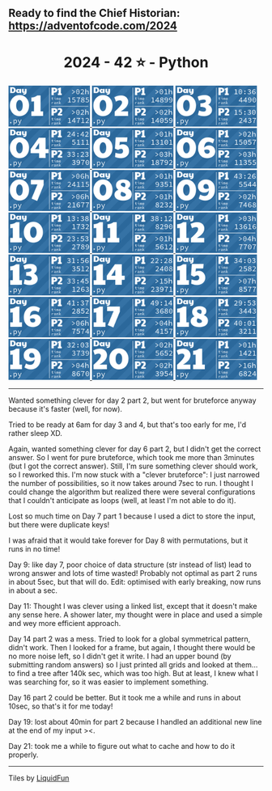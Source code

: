 ## Ready to find the Chief Historian: https://adventofcode.com/2024

<!-- AOC TILES BEGIN -->
<h1 align="center">
  2024 - 42 ⭐ - Python
</h1>
<a href="day_01.py">
  <img src=".aoc_tiles/tiles/2024/01.png" width="161px">
</a>
<a href="day_02.py">
  <img src=".aoc_tiles/tiles/2024/02.png" width="161px">
</a>
<a href="day_03.py">
  <img src=".aoc_tiles/tiles/2024/03.png" width="161px">
</a>
<a href="day_04.py">
  <img src=".aoc_tiles/tiles/2024/04.png" width="161px">
</a>
<a href="day_05.py">
  <img src=".aoc_tiles/tiles/2024/05.png" width="161px">
</a>
<a href="day_06.py">
  <img src=".aoc_tiles/tiles/2024/06.png" width="161px">
</a>
<a href="day_07.py">
  <img src=".aoc_tiles/tiles/2024/07.png" width="161px">
</a>
<a href="day_08.py">
  <img src=".aoc_tiles/tiles/2024/08.png" width="161px">
</a>
<a href="day_09.py">
  <img src=".aoc_tiles/tiles/2024/09.png" width="161px">
</a>
<a href="day_10.py">
  <img src=".aoc_tiles/tiles/2024/10.png" width="161px">
</a>
<a href="day_11.py">
  <img src=".aoc_tiles/tiles/2024/11.png" width="161px">
</a>
<a href="day_12.py">
  <img src=".aoc_tiles/tiles/2024/12.png" width="161px">
</a>
<a href="day_13.py">
  <img src=".aoc_tiles/tiles/2024/13.png" width="161px">
</a>
<a href="day_14.py">
  <img src=".aoc_tiles/tiles/2024/14.png" width="161px">
</a>
<a href="day_15.py">
  <img src=".aoc_tiles/tiles/2024/15.png" width="161px">
</a>
<a href="day_16.py">
  <img src=".aoc_tiles/tiles/2024/16.png" width="161px">
</a>
<a href="day_17.py">
  <img src=".aoc_tiles/tiles/2024/17.png" width="161px">
</a>
<a href="day_18.py">
  <img src=".aoc_tiles/tiles/2024/18.png" width="161px">
</a>
<a href="day_19.py">
  <img src=".aoc_tiles/tiles/2024/19.png" width="161px">
</a>
<a href="day_20.py">
  <img src=".aoc_tiles/tiles/2024/20.png" width="161px">
</a>
<a href="day_21.py">
  <img src=".aoc_tiles/tiles/2024/21.png" width="161px">
</a>
<!-- AOC TILES END -->

<hr>

Wanted something clever for day 2 part 2, but went for bruteforce anyway because it's faster (well, for now).

Tried to be ready at 6am for day 3 and 4, but that's too early for me, I'd rather sleep XD.

Again, wanted something clever for day 6 part 2, but I didn't get the correct answer. So I went for pure bruteforce, which took me more than 3minutes (but I got the correct answer). Still, I'm sure something clever should work, so I reworked this. I'm now stuck with a "clever bruteforce": I just narrowed the number of possibilities, so it now takes around 7sec to run. I thought I could change the algorithm but realized there were several configurations that I couldn't anticipate as loops (well, at least I'm not able to do it).

Lost so much time on Day 7 part 1 because I used a dict to store the input, but there were duplicate keys!

I was afraid that it would take forever for Day 8 with permutations, but it runs in no time!

Day 9: like day 7, poor choice of data structure (str instead of list) lead to wrong answer and lots of time wasted! Probably not optimal as part 2 runs in about 5sec, but that will do. Edit: optimised with early breaking, now runs in about a sec.

Day 11: Thought I was clever using a linked list, except that it doesn't make any sense here. A shower later, my thought were in place and used a simple and wey more efficient approach.

Day 14 part 2 was a mess. Tried to look for a global symmetrical pattern, didn't work. Then I looked for a frame, but again, I thought there would be no more noise left, so I didn't get it write. I had an upper bound (by submitting random answers) so I just printed all grids and looked at them... to find a tree after 140k sec, which was too high. But at least, I knew what I was searching for, so it was easier to implement something.

Day 16 part 2 could be better. But it took me a while and runs in about 10sec, so that's it for me today!

Day 19: lost about 40min for part 2 because I handled an additional new line at the end of my input ><.

Day 21: took me a while to figure out what to cache and how to do it properly.

<hr>

Tiles by [LiquidFun](https://github.com/LiquidFun/aoc_tiles)
